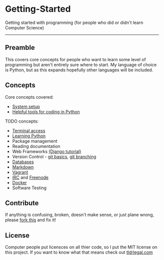 Getting-Started
===============
Getting started with programming (for people who did or didn't learn Computer Science)

--------------------------------------------------------------------------------

Preamble
--------

This covers core concepts for people who want to learn some level of programming
but aren't entirely sure where to start. My language of choice is Python, but as
this expands hopefully other languages will be included.

Concepts
--------

Core concepts covered:
* [System setup](setup.md)
* [Helpful tools for coding in Python](python_tools.md)

TODO concepts:
* [Terminal access](https://www.google.com/search?q=learn+mac+terminal&oq=learn+mac+terminal)
* [Learning Python](http://www.codecademy.com/tracks/python)
* Package management
* Reading documentation
* Web Frameworks
    [(Django tutorial)](https://docs.djangoproject.com/en/1.6/intro/tutorial01/)
* Version Control - [git basics](https://try.github.io/levels/1/challenges/1),
[git branching](http://pcottle.github.io/learnGitBranching/)
* [Databases](http://www.w3schools.com/sql/default.asp)
* [Markdown](http://daringfireball.net/projects/markdown/syntax)
* [Vagrant](http://www.vagrantup.com/)
* [IRC](https://en.wikipedia.org/wiki/Internet_Relay_Chat) and
    [Freenode](http://webchat.freenode.net/)
* [Docker](https://www.docker.io/)
* Software Testing

Contribute
----------
If anything is confusing, broken, doesn't make sense, or just plane wrong,
please [fork this](https://github.com/micahhausler/getting-started/fork) and fix it!
<!---(spelling error intentional, please fork and fix :) -->

License
-------
Computer people put licensces on all thier code, so I put the MIT license on
this project. If you want to know what that means check out
[tldrlegal.com](https://tldrlegal.com/license/mit-license)
